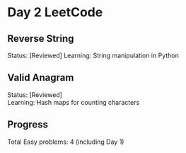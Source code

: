 # Day 2 LeetCode

## Reverse String
Status: [Reviewed]
Learning: String manipulation in Python

## Valid Anagram
Status: [Reviewed]  
Learning: Hash maps for counting characters

## Progress
Total Easy problems: 4 (including Day 1)